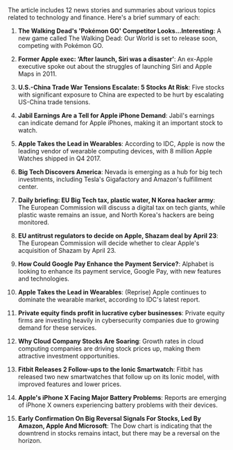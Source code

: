 The article includes 12 news stories and summaries about various topics related to technology and finance. Here's a brief summary of each:

1. **The Walking Dead's 'Pokémon GO' Competitor Looks...Interesting**: A new game called The Walking Dead: Our World is set to release soon, competing with Pokémon GO.

2. **Former Apple exec: ‘After launch, Siri was a disaster’**: An ex-Apple executive spoke out about the struggles of launching Siri and Apple Maps in 2011.

3. **U.S.-China Trade War Tensions Escalate: 5 Stocks At Risk**: Five stocks with significant exposure to China are expected to be hurt by escalating US-China trade tensions.

4. **Jabil Earnings Are a Tell for Apple iPhone Demand**: Jabil's earnings can indicate demand for Apple iPhones, making it an important stock to watch.

5. **Apple Takes the Lead in Wearables**: According to IDC, Apple is now the leading vendor of wearable computing devices, with 8 million Apple Watches shipped in Q4 2017.

6. **Big Tech Discovers America**: Nevada is emerging as a hub for big tech investments, including Tesla's Gigafactory and Amazon's fulfillment center.

7. **Daily briefing: EU Big Tech tax, plastic water, N Korea hacker army**: The European Commission will discuss a digital tax on tech giants, while plastic waste remains an issue, and North Korea's hackers are being monitored.

8. **EU antitrust regulators to decide on Apple, Shazam deal by April 23**: The European Commission will decide whether to clear Apple's acquisition of Shazam by April 23.

9. **How Could Google Pay Enhance the Payment Service?**: Alphabet is looking to enhance its payment service, Google Pay, with new features and technologies.

10. **Apple Takes the Lead in Wearables**: (Reprise) Apple continues to dominate the wearable market, according to IDC's latest report.

11. **Private equity finds profit in lucrative cyber businesses**: Private equity firms are investing heavily in cybersecurity companies due to growing demand for these services.

12. **Why Cloud Company Stocks Are Soaring**: Growth rates in cloud computing companies are driving stock prices up, making them attractive investment opportunities.

13. **Fitbit Releases 2 Follow-ups to the Ionic Smartwatch**: Fitbit has released two new smartwatches that follow up on its Ionic model, with improved features and lower prices.

14. **Apple's iPhone X Facing Major Battery Problems**: Reports are emerging of iPhone X owners experiencing battery problems with their devices.

15. **Early Confirmation On Big Reversal Signals For Stocks, Led By Amazon, Apple And Microsoft**: The Dow chart is indicating that the downtrend in stocks remains intact, but there may be a reversal on the horizon.